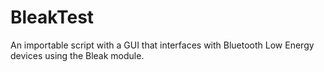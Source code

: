 # BleakTest
An importable script with a GUI that interfaces with Bluetooth Low Energy devices using the Bleak module.
